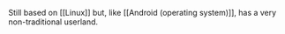 Still based on [[Linux]] but, like [[Android (operating system)]], has a very non-traditional userland.